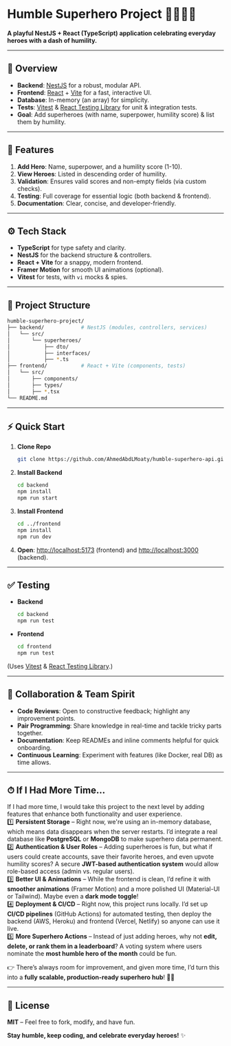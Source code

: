 # Humble Superhero Project 🦸‍♀️🦸‍♂️

**A playful NestJS + React (TypeScript) application celebrating everyday heroes with a dash of humility.**

---

## 🚀 Overview
- **Backend**: [NestJS](https://nestjs.com/) for a robust, modular API.
- **Frontend**: [React](https://reactjs.org/) + [Vite](https://vitejs.dev/) for a fast, interactive UI.
- **Database**: In-memory (an array) for simplicity.
- **Tests**: [Vitest](https://vitest.dev/) & [React Testing Library](https://testing-library.com/) for unit & integration tests.
- **Goal**: Add superheroes (with name, superpower, humility score) & list them by humility.

---

## 🎯 Features
1. **Add Hero**: Name, superpower, and a humility score (1-10).
2. **View Heroes**: Listed in descending order of humility.
3. **Validation**: Ensures valid scores and non-empty fields (via custom checks).
4. **Testing**: Full coverage for essential logic (both backend & frontend).
5. **Documentation**: Clear, concise, and developer-friendly.

---

## ⚙️ Tech Stack
- **TypeScript** for type safety and clarity.
- **NestJS** for the backend structure & controllers.
- **React + Vite** for a snappy, modern frontend.
- **Framer Motion** for smooth UI animations (optional).
- **Vitest** for tests, with `vi` mocks & spies.

---

## 📂 Project Structure
```bash
humble-superhero-project/
├── backend/            # NestJS (modules, controllers, services)
│   └── src/
│       └── superheroes/
│           ├── dto/
│           ├── interfaces/
│           ├── *.ts
├── frontend/           # React + Vite (components, tests)
│   └── src/
│       ├── components/
│       ├── types/
│       ├── *.tsx
└── README.md
```

---

## ⚡ Quick Start
1. **Clone Repo**  
   ```bash
   git clone https://github.com/AhmedAbdLMoaty/humble-superhero-api.git
   ```
2. **Install Backend**  
   ```bash
   cd backend
   npm install
   npm run start
   ```
3. **Install Frontend**  
   ```bash
   cd ../frontend
   npm install
   npm run dev
   ```
4. **Open**: [http://localhost:5173](http://localhost:5173) (frontend) and [http://localhost:3000](http://localhost:3000) (backend).

---

## ✅ Testing
- **Backend**  
  ```bash
  cd backend
  npm run test
  ```
- **Frontend**  
  ```bash
  cd frontend
  npm run test
  ```

(Uses [Vitest](https://vitest.dev/) & [React Testing Library](https://testing-library.com/docs/react-testing-library/intro/).)

---

## 🤝 Collaboration & Team Spirit
- **Code Reviews**: Open to constructive feedback; highlight any improvement points.
- **Pair Programming**: Share knowledge in real-time and tackle tricky parts together.
- **Documentation**: Keep READMEs and inline comments helpful for quick onboarding.
- **Continuous Learning**: Experiment with features (like Docker, real DB) as time allows.

---

## ⏱ If I Had More Time...  
If I had more time, I would take this project to the next level by adding features that enhance both functionality and user experience.  
1️⃣ **Persistent Storage** – Right now, we're using an in-memory database, which means data disappears when the server restarts. I’d integrate a real database like **PostgreSQL** or **MongoDB** to make superhero data permanent.  
2️⃣ **Authentication & User Roles** – Adding superheroes is fun, but what if users could create accounts, save their favorite heroes, and even upvote humility scores? A secure **JWT-based authentication system** would allow role-based access (admin vs. regular users).  
3️⃣ **Better UI & Animations** – While the frontend is clean, I’d refine it with **smoother animations** (Framer Motion) and a more polished UI (Material-UI or Tailwind). Maybe even a **dark mode toggle**!  
4️⃣ **Deployment & CI/CD** – Right now, this project runs locally. I’d set up **CI/CD pipelines** (GitHub Actions) for automated testing, then deploy the backend (AWS, Heroku) and frontend (Vercel, Netlify) so anyone can use it live.  
5️⃣ **More Superhero Actions** – Instead of just adding heroes, why not **edit, delete, or rank them in a leaderboard**? A voting system where users nominate the **most humble hero of the month** could be fun.  

👉 There’s always room for improvement, and given more time, I’d turn this into a **fully scalable, production-ready superhero hub**! 🚀✨

---

## 📜 License
**MIT** – Feel free to fork, modify, and have fun.  

**Stay humble, keep coding, and celebrate everyday heroes!** ✨  
